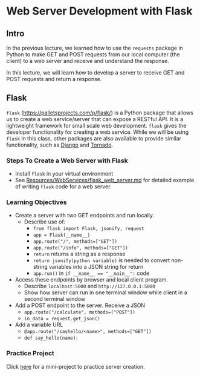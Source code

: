 # Web Server Development with Flask
## Intro
In the previous lecture, we learned how to use the `requests` package in Python
to make GET and POST requests from our local computer (the client) to
a web server and receive and understand the response.

In this lecture, we will learn how to develop a server to receive GET and POST
requests and return a response.

## Flask
`flask` (<https://palletsprojects.com/p/flask/>) is a Python package that
allows us to create a web service/server that can expose a RESTful API.  It is
a lightweight framework for small scale web development.  `flask` gives the
developer functionality for creating a web service.  While we will be using
`flask` in this class, other packages are also
available to provide similar functionality, such as 
<a href = "https://www.djangoproject.com/">Django</a> and 
<a href = "https://www.tornadoweb.org/en/stable/">Tornado</a>.

### Steps To Create a Web Server with Flask
* Install `flask` in your virtual environment
* See <a href="../Resources/WebServices/flask_web_server.md">Resources/WebServices/flask_web_server.md</a>
for detailed example of writing `flask` code for a web server.  

### Learning Objectives
* Create a server with two GET endpoints and run locally.
  + Describe use of:
    + `from flask import Flask, jsonify, request`
    + `app = Flask(__name__)`
    + `app.route("/", methods=["GET"])`
    + `app.route("/info", methods=["GET"])`
    + `return` returns a string as a response
    + `return jsonify(python variable)` is needed to convert non-string
       variables into a JSON string for return
    + `app.run()` in `if __name__ == "__main__":` code
* Access these endpoints by browser and local client program.
  + Describe `localhost:5000` and `http://127.0.0.1:5000`
  + Show how server can run in one terminal window while client in a second
    terminal window
* Add a POST endpoint to the server.  Receive a JSON
  + `app.route("/calculate", methods=["POST"])`
  + `in_data = request.get_json()`
* Add a variable URL
  + `@app.route("/sayhello/<name>", methods=["GET"])`
  + `def say_hello(name):`

  
  
### Practice Project
Click <a href="./time_server_project.md">here</a> for a mini-project to
practice server creation.

<!---### As Time Allows
* Run external server
  + `app.run(host="0.0.0.0")`
* Demonstrate in PyCharm
* Run python vs Run flask (FLASK_APP=my_server.py flask run --host=0.0.0.0)--->